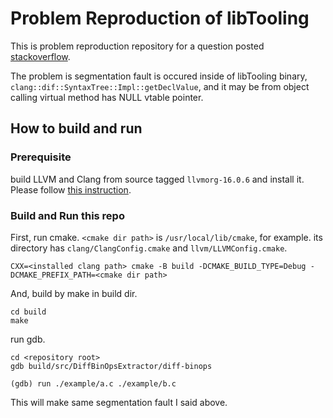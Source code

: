 # Problem Reproduction of libTooling

This is problem reproduction repository for a question posted [stackoverflow]().

The problem is segmentation fault is occured inside of libTooling binary, `clang::dif::SyntaxTree::Impl::getDeclValue`, and it may be from object calling virtual method has NULL vtable pointer.

## How to build and run

### Prerequisite

build LLVM and Clang from source tagged `llvmorg-16.0.6` and install it. Please follow [this instruction](https://clang.llvm.org/get_started.html).

### Build and Run this repo 

First, run cmake.
`<cmake dir path>` is `/usr/local/lib/cmake`, for example. its directory has `clang/ClangConfig.cmake` and `llvm/LLVMConfig.cmake`. 

```
CXX=<installed clang path> cmake -B build -DCMAKE_BUILD_TYPE=Debug -DCMAKE_PREFIX_PATH=<cmake dir path>
```

And, build by make in build dir.

```
cd build
make
```

run gdb.

```
cd <repository root>
gdb build/src/DiffBinOpsExtractor/diff-binops

(gdb) run ./example/a.c ./example/b.c
```

This will make same segmentation fault I said above.

